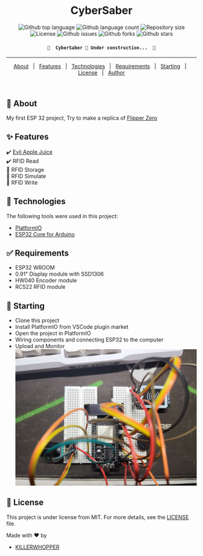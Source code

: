 <!-- <div align="center" id="top"> 
  <img src="./.github/app.gif" alt="CyberSaber" />

  &#xa0; -->

<!-- <a href="https://cybersaber.netlify.app">Demo</a> -->

</div>

<h1 align="center">CyberSaber</h1>

<p align="center">
<img alt="Github top language" src="https://img.shields.io/github/languages/top/KILLERWHOPPER/cybersaber?color=56BEB8">
<img alt="Github language count" src="https://img.shields.io/github/languages/count/KILLERWHOPPER/cybersaber?color=56BEB8">
<img alt="Repository size" src="https://img.shields.io/github/repo-size/KILLERWHOPPER/cybersaber?color=56BEB8">
<img alt="License" src="https://img.shields.io/github/license/KILLERWHOPPER/cybersaber?color=56BEB8">
<img alt="Github issues" src="https://img.shields.io/github/issues/KILLERWHOPPER/cybersaber?color=56BEB8">
<img alt="Github forks" src="https://img.shields.io/github/forks/KILLERWHOPPER/cybersaber?color=56BEB8">
<img alt="Github stars" src="https://img.shields.io/github/stars/KILLERWHOPPER/cybersaber?color=56BEB8">

</p>

<h4 align="center"> 
	
	🚧  CyberSaber 🚀 Under construction...  🚧
</h4> 

<hr>
<p align="center">
  <a href="#-about">About</a>   |   
  <a href="#-features">Features</a>   |  
  <a href="#-technologies">Technologies</a>   |  
  <a href="#-requirements">Requirements</a>   |  
  <a href="#-starting">Starting</a>   |  
  <a href="#-license" target="_blank">License</a>   |  
  <a href="https://github.com/KILLERWHOPPER" target="_blank">Author</a>
</p>

<br>

## 🎯 About

My first ESP 32 project, Try to make a replica of [Flipper Zero](https://flipperzero.one/)

## ✨ Features

✔️ [Evil Apple Juice](https://github.com/ckcr4lyf/EvilAppleJuice-ESP32) \
✔️ RFID Read \
🚧 RFID Storage \
🚧 RFID Simulate \
🚧 RFID Write

## 🚀 Technologies

The following tools were used in this project:

- [PlatformIO](https://github.com/platformio?utm_source=platformio&utm_medium=piohome)
- [ESP32 Core for Arduino](https://github.com/espressif/arduino-esp32)

## ✅ Requirements

- ESP32 WROOM
- 0.91" Display module with SSD1306
- HW040 Encoder module
- RC522 RFID module

## 🏁 Starting
- Clone this project
- Install PlatformIO from VSCode plugin market
- Open the project in PlatformIO
- Wiring components and connecting ESP32 to the computer
- Upload and Monitor
\
![wiring](image/README/wiring.png)

## 📝 License

This project is under license from MIT. For more details, see the [LICENSE](LICENSE) file.

Made with ❤️ by

- <a href="https://github.com/KILLERWHOPPER" target="_blank">KILLERWHOPPER</a>

&#xa0;
